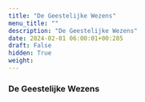 ```yaml
---
title: "De Geestelijke Wezens"
menu_title: ""
description: "De Geestelijke Wezens"
date: 2024-02-01 06:00:01+00:285
draft: False
hidden: True
weight:
---
```

### De Geestelijke Wezens
